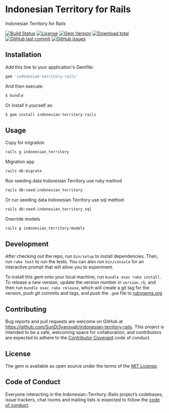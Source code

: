 # Indonesian Territory for Rails

Indonesian Territory for Rails

[![Build Status](https://travis-ci.com/SunDi3yansyah/indonesian-territory-rails-rb.svg)](https://travis-ci.com/SunDi3yansyah/indonesian-territory-rails-rb)
[![License](https://img.shields.io/github/license/SunDi3yansyah/indonesian-territory-rails-rb.svg)](LICENSE)
[![Gem Version](https://badge.fury.io/rb/indonesian-territory-rails.svg)](https://badge.fury.io/rb/indonesian-territory-rails)
[![Download total](https://img.shields.io/gem/dt/indonesian-territory-rails.svg?style=flat)](https://badge.fury.io/rb/indonesian-territory-rails)
[![GitHub last commit](https://img.shields.io/github/last-commit/SunDi3yansyah/indonesian-territory-rails-rb.svg)](https://github.com/SunDi3yansyah/indonesian-territory-rails-rb/commits/master)
[![GitHub issues](https://img.shields.io/github/issues/SunDi3yansyah/indonesian-territory-rails-rb.svg)](https://github.com/SunDi3yansyah/indonesian-territory-rails-rb/issues)


## Installation

Add this line to your application's Gemfile:

```ruby
gem 'indonesian-territory-rails'
```

And then execute:

```bash
$ bundle
```

Or install it yourself as:

```bash
$ gem install indonesian-territory-rails
```

## Usage

Copy for migration
```bash
rails g indonesian_territory
```

Migration app
```bash
rails db:migrate
```

Run seeding data Indonesian Territory use ruby method
```bash
rails db:seed:indonesian_territory
```

Or run seeding data Indonesian Territory use sql method
```bash
rails db:seed:indonesian_territory_sql
```

Override models
```bash
rails g indonesian_territory:models
```


## Development

After checking out the repo, run `bin/setup` to install dependencies. Then, run `rake test` to run the tests. You can also run `bin/console` for an interactive prompt that will allow you to experiment.

To install this gem onto your local machine, run `bundle exec rake install`. To release a new version, update the version number in `version.rb`, and then run `bundle exec rake release`, which will create a git tag for the version, push git commits and tags, and push the `.gem` file to [rubygems.org](https://rubygems.org).


## Contributing

Bug reports and pull requests are welcome on GitHub at https://github.com/SunDi3yansyah/indonesian-territory-rails. This project is intended to be a safe, welcoming space for collaboration, and contributors are expected to adhere to the [Contributor Covenant](http://contributor-covenant.org) code of conduct.


## License

The gem is available as open source under the terms of the [MIT License](https://opensource.org/licenses/MIT).


## Code of Conduct

Everyone interacting in the Indonesian::Territory::Rails project’s codebases, issue trackers, chat rooms and mailing lists is expected to follow the [code of conduct](https://github.com/[USERNAME]/indonesian-territory-rails/blob/master/CODE_OF_CONDUCT.md).
